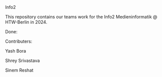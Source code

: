Info2

This repository contains our teams work for the Info2 Medieninformatik @ HTW-Berlin in 2024.

Done:

Contributers:

Yash Bora  

Shrey Srivastava  

Sinem Reshat
